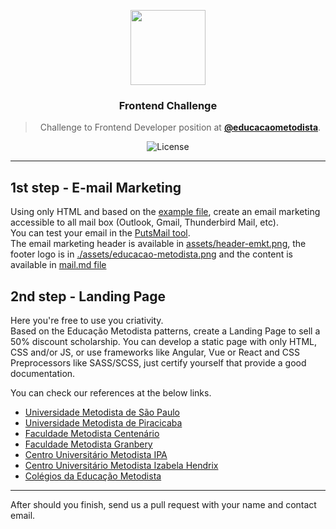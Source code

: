 <p align="center">
  <img src="http://educacaometodista.org.br/++theme++novo-logo-rede/img/lrm.png" width="120">
</p>

<h3 align="center">
  Frontend Challenge
</h3>

<blockquote align="center">
Challenge to Frontend Developer position at <a href="https://github.com/educacaometodista"><strong>@educacaometodista</strong></a>.
</blockquote>

<p align="center">
  <img alt="License" src="https://img.shields.io/badge/license-MIT-%2304D361">
</p>

<hr/>

## 1st step - E-mail Marketing

Using only HTML and based on the [example file](./emkt-example.png), create an email marketing accessible to all mail box (Outlook, Gmail, Thunderbird Mail, etc).  
You can test your email in the [PutsMail tool](https://putsmail.com).  
The email marketing header is available in [assets/header-emkt.png](/assets/header-emkt.png), the footer logo is in [./assets/educacao-metodista.png](/assets/educacao-metodista.png) and the content is available in [mail.md file](assets/mail.md)

## 2nd step - Landing Page

Here you're free to use you criativity.  
Based on the Educação Metodista patterns, create a Landing Page to sell a 50% discount scholarship.
You can develop a static page with only HTML, CSS and/or JS, or use frameworks like Angular, Vue or React and CSS Preprocessors like SASS/SCSS, just certify yourself that provide a good documentation.

You can check our references at the below links.

* [Universidade Metodista de São Paulo](https://metodista.br)
* [Universidade Metodista de Piracicaba](http://unimep.edu.br)
* [Faculdade Metodista Centenário](http://metodistacentenario.com.br)
* [Faculdade Metodista Granbery](http://granbery.edu.br)
* [Centro Universitário Metodista IPA](http://ipametodista.edu.br)
* [Centro Universitário Metodista Izabela Hendrix](http://izabelahendrix.edu.br)
* [Colégios da Educação Metodista](http://colegiometodista.g12.br)

<hr />

After should you finish, send us a pull request with your name and contact email.